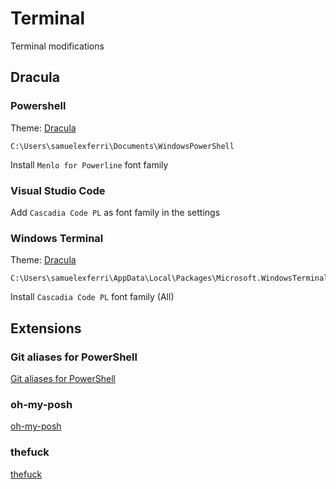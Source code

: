 # Terminal

Terminal modifications

## Dracula

### Powershell

Theme: [Dracula](https://draculatheme.com/)

    C:\Users\samuelexferri\Documents\WindowsPowerShell

Install `Menlo for Powerline` font family

### Visual Studio Code

Add `Cascadia Code PL` as font family in the settings

### Windows Terminal

Theme: [Dracula](https://draculatheme.com/)

    C:\Users\samuelexferri\AppData\Local\Packages\Microsoft.WindowsTerminal_8wekyb3d8bbwe\LocalState

Install `Cascadia Code PL` font family (All)

## Extensions

### Git aliases for PowerShell

[Git aliases for PowerShell](https://github.com/gluons/powershell-git-aliases)

### oh-my-posh

[oh-my-posh](https://github.com/JanDeDobbeleer/oh-my-posh)

### thefuck

[thefuck](https://github.com/nvbn/thefuck)
